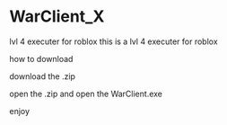 # WarClient_X
lvl 4 executer for roblox 
this is a lvl 4 executer for roblox

how to download

download the .zip

open the .zip and open the WarClient.exe

enjoy
